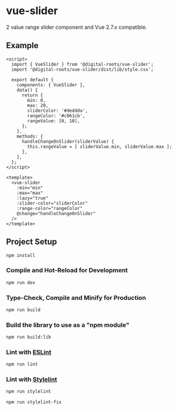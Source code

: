 # vue-slider

2 value range slider component and Vue 2.7.x compatible.

## Example

```vue
<script>
  import { VueSlider } from '@digital-roots/vue-slider';
  import '@digital-roots/vue-slider/dist/lib/style.css';

  export default {
    components: { VueSlider },
    data() {
      return {
        min: 0,
        max: 20,
        sliderColor: '#deddda',
        rangeColor: '#c061cb',
        rangeValue: [0, 10],
      };
    },
    methods: {
      handleChangeOnSlider(sliderValue) {
        this.rangeValue = [ sliderValue.min, sliderValue.max ];
      },
    },
  };
</script>

<template>
  <vue-slider
    :min="min"
    :max="max"
    :lazy="true"
    :slider-color="sliderColor"
    :range-color="rangeColor"
    @change="handleChangeOnSlider"
  />
</template>
```

## Project Setup

```sh
npm install
```

### Compile and Hot-Reload for Development

```sh
npm run dev
```

### Type-Check, Compile and Minify for Production

```sh
npm run build
```

### Build the library to use as a "npm module"

```sh
npm run build:lib
```

### Lint with [ESLint](https://eslint.org/)

```sh
npm run lint
```


### Lint with [Stylelint](https://stylelint.io/)

```sh
npm run stylelint

npm run stylelint-fix
```
